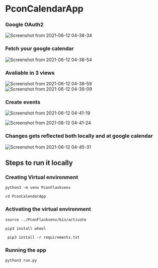 # PconCalendarApp

### Google OAuth2
![Screenshot from 2021-06-12 04-38-34](https://user-images.githubusercontent.com/58214248/121756760-dd84b100-cb38-11eb-9349-5b2ec58d7ee2.png)

### Fetch your google calendar
![Screenshot from 2021-06-12 04-38-54](https://user-images.githubusercontent.com/58214248/121756763-dfe70b00-cb38-11eb-8a8e-d5644ecad0d9.png)

### Avaliable in 3 views
![Screenshot from 2021-06-12 04-38-59](https://user-images.githubusercontent.com/58214248/121756764-e1b0ce80-cb38-11eb-865a-18c436bcd2f0.png)
![Screenshot from 2021-06-12 04-39-09](https://user-images.githubusercontent.com/58214248/121756766-e2e1fb80-cb38-11eb-9849-077d58e5c08c.png)

### Create events
![Screenshot from 2021-06-12 04-41-19](https://user-images.githubusercontent.com/58214248/121756767-e4abbf00-cb38-11eb-93c0-c13af2a33d74.png)

![Screenshot from 2021-06-12 04-41-24](https://user-images.githubusercontent.com/58214248/121756770-e5dcec00-cb38-11eb-8cb3-ca579eb2e7a0.png)

### Changes gets reflected both locally and at google calendar
![Screenshot from 2021-06-12 04-45-31](https://user-images.githubusercontent.com/58214248/121756838-1cb30200-cb39-11eb-9cfe-1ca5bc2e6de0.png)





## Steps to run it locally

### Creating Virtual environment

```python3 -m venv PconFlaskvenv```

```cd PconCalendarApp```

### Activating the virtual environment

```source ../PconFlaskvenv/bin/activate```

```pip3 install wheel```

``` pip3 install -r requirements.txt```

### Running the app
```python3 run.py```

